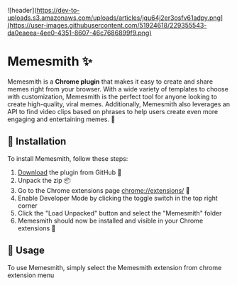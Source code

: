 ![header](https://dev-to-uploads.s3.amazonaws.com/uploads/articles/jqu64j2er3osfv61adpy.png](https://user-images.githubusercontent.com/51924618/229355543-da0eaeea-4ee0-4351-8607-46c7686899f9.png)

# Memesmith ✨

Memesmith is a **Chrome plugin** that makes it easy to create and share memes right from your browser. With a wide variety of templates to choose with customization, Memesmith is the perfect tool for anyone looking to create high-quality, viral memes. Additionally, Memesmith also leverages an API to find video clips based on phrases to help users create even more engaging and entertaining memes. 🚀


## 💾 Installation
To install Memesmith, follow these steps:

1. [Download](https://github.com/imbharat420/Memesmith/archive/refs/heads/master.zip) the plugin from GitHub 🐙
2. Unpack the zip 📦
3. Go to the Chrome extensions page [chrome://extensions/](chrome://extensions/) 📁
4. Enable Developer Mode by clicking the toggle switch in the top right corner
5. Click the "Load Unpacked" button and select the "Memesmith" folder
6. Memesmith should now be installed and visible in your Chrome extensions 🎉

## 🔧 Usage
To use Memesmith, simply select the Memesmith extension from chrome extension menu 
